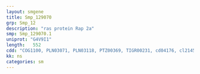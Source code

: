 ```yaml
---
layout: smgene
title: Smp_129070
grp: Smp_12
description: "ras protein Rap 2a"
smp: Smp_129070.1
uniprot: "G4V9I1"
length:   552
cdd: "COG1100, PLN03071, PLN03118, PTZ00369, TIGR00231, cd04176, cl21455, pfam00071, pfam08477, smart00010, smart00176"
kk: ns
categories: sm
---
```

